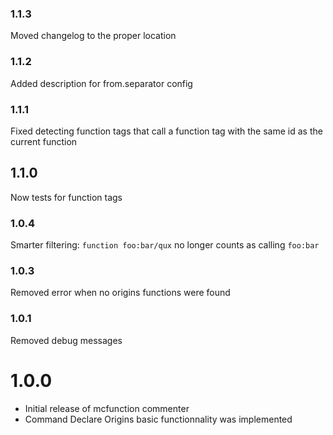 ### 1.1.3
Moved changelog to the proper location

### 1.1.2
Added description for from.separator config

### 1.1.1
Fixed detecting function tags that call a function tag with the same id as the current function

## 1.1.0
Now tests for function tags

### 1.0.4
Smarter filtering:
```function foo:bar/qux```
no longer counts as calling `foo:bar`

### 1.0.3
Removed error when no origins functions were found

### 1.0.1
Removed debug messages

# 1.0.0
- Initial release of mcfunction commenter
- Command Declare Origins basic functionnality was implemented